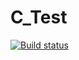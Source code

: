# C_Test

[![Build status](https://ci.appveyor.com/api/projects/status/fp8fdsbolnhqhutp?svg=true)](https://ci.appveyor.com/project/tor4z/c-test)
